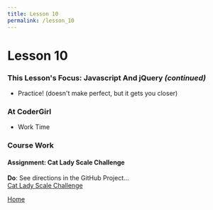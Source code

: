 ```yaml
---
title: Lesson 10
permalink: /lesson_10
---
```


# Lesson 10

### This Lesson's Focus: Javascript And jQuery *(continued)*
* Practice! (doesn't make perfect, but it gets you closer)


### At CoderGirl
* Work Time


### Course Work

#### Assignment: Cat Lady Scale Challenge
**Do**: See directions in the GitHub Project...  
[Cat Lady Scale Challenge](https://github.com/LaunchCoderGirlSTL/cat_lady_scale)


[Home]( /web_group_cohort )
